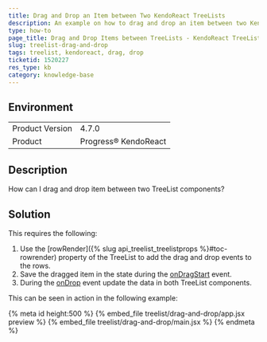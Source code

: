 ```yaml
---
title: Drag and Drop an Item between Two KendoReact TreeLists
description: An example on how to drag and drop an item between two KendoReact TreeList components.
type: how-to
page_title: Drag and Drop Items between TreeLists - KendoReact TreeList
slug: treelist-drag-and-drop
tags: treelist, kendoreact, drag, drop
ticketid: 1520227
res_type: kb
category: knowledge-base
---
```


## Environment

<table>
	<tbody>
		<tr>
			<td>Product Version</td>
			<td>4.7.0</td>
		</tr>
		<tr>
			<td>Product</td>
			<td>Progress® KendoReact</td>
		</tr>
	</tbody>
</table>

## Description

How can I drag and drop item between two TreeList components?

## Solution

This requires the following:

1. Use the [rowRender]({% slug api_treelist_treelistprops %}#toc-rowrender) property of the TreeList to add the drag and drop events to the rows.
1. Save the dragged item in the state during the [onDragStart](https://developer.mozilla.org/en-US/docs/Web/API/Document/dragstart_event) event.
1. During the [onDrop](https://developer.mozilla.org/en-US/docs/Web/API/GlobalEventHandlers/ondrop) event update the data in both TreeList components.

This can be seen in action in the following example:

{% meta id height:500 %}
{% embed_file treelist/drag-and-drop/app.jsx preview %}
{% embed_file treelist/drag-and-drop/main.jsx %}
{% endmeta %}
